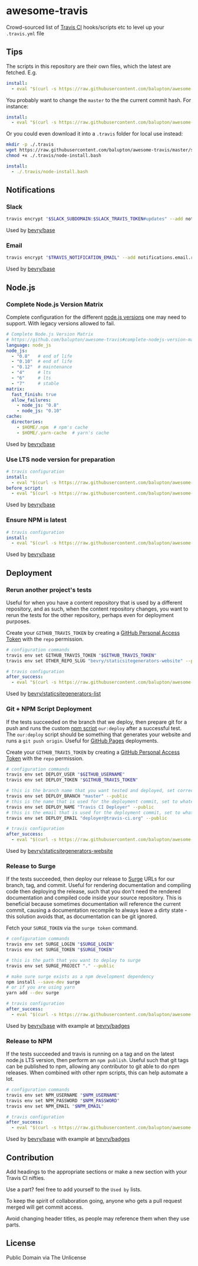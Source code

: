 # awesome-travis

Crowd-sourced list of [Travis CI](https://travis-ci.org) hooks/scripts etc to level up your `.travis.yml` file

## Tips

The scripts in this repository are their own files, which the latest are fetched. E.g.

``` yaml
install:
  - eval "$(curl -s https://raw.githubusercontent.com/balupton/awesome-travis/master/scripts/node-install.bash)"
```

You probably want to change the `master` to the the current commit hash. For instance:

``` yaml
install:
  - eval "$(curl -s https://raw.githubusercontent.com/balupton/awesome-travis/some-commit-hash-instead/scripts/node-install.bash)"
```

Or you could even download it into a `.travis` folder for local use instead:

``` bash
mkdir -p ./.travis
wget https://raw.githubusercontent.com/balupton/awesome-travis/master/scripts/node-install.bash ./.travis/node-install.bash
chmod +x ./.travis/node-install.bash
```

``` yaml
install:
  - ./.travis/node-install.bash
```


## Notifications

### Slack

``` bash
travis encrypt "$SLACK_SUBDOMAIN:$SLACK_TRAVIS_TOKEN#updates" --add notifications.slack
```

Used by [bevry/base](https://github.com/bevry/base)


### Email

``` bash
travis encrypt "$TRAVIS_NOTIFICATION_EMAIL" --add notifications.email.recipients
```

Used by [bevry/base](https://github.com/bevry/base)


## Node.js

### Complete Node.js Version Matrix

Complete configuration for the different [node.js versions](https://github.com/nodejs/LTS) one may need to support. With legacy versions allowed to fail.

``` yaml
# Complete Node.js Version Matrix
# https://github.com/balupton/awesome-travis#complete-nodejs-version-matrix
language: node_js
node_js:
  - "0.8"   # end of life
  - "0.10"  # end of life
  - "0.12"  # maintenance
  - "4"     # lts
  - "6"     # lts
  - "7"     # stable
matrix:
  fast_finish: true
  allow_failures:
    - node_js: "0.8"
    - node_js: "0.10"
cache:
  directories:
    - $HOME/.npm  # npm's cache
    - $HOME/.yarn-cache  # yarn's cache
```

Used by [bevry/base](https://github.com/bevry/base)


### Use LTS node version for preparation

``` yaml
# travis configuration
install:
  - eval "$(curl -s https://raw.githubusercontent.com/balupton/awesome-travis/master/scripts/node-install.bash)"
before_script:
  - eval "$(curl -s https://raw.githubusercontent.com/balupton/awesome-travis/master/scripts/node-verify.bash)"
```

Used by [bevry/base](https://github.com/bevry/base)


### Ensure NPM is latest

``` yaml
# travis configuration
install:
  - eval "$(curl -s https://raw.githubusercontent.com/balupton/awesome-travis/master/scripts/node-upgrade-npm.bash)"
```

Used by [bevry/base](https://github.com/bevry/base)


## Deployment

### Rerun another project's tests

Useful for when you have a content repository that is used by a different repository, and as such, when the content repository changes, you want to rerun the tests for the other repository, perhaps even for deployment purposes.

Create your `GITHUB_TRAVIS_TOKEN` by creating a [GitHub Personal Access Token](https://help.github.com/articles/creating-an-access-token-for-command-line-use/) with the `repo` permission.

``` bash
# configuration commands
travis env set GITHUB_TRAVIS_TOKEN "$GITHUB_TRAVIS_TOKEN"
travis env set OTHER_REPO_SLUG "bevry/staticsitegenerators-website" --public
```

``` yaml
# travis configuration
after_success:
  - eval "$(curl -s https://raw.githubusercontent.com/balupton/awesome-travis/master/scripts/travis-another.bash)"
```

Used by [bevry/staticsitegenerators-list](https://github.com/bevry/staticsitegenerators-list)


### Git + NPM Script Deployment

If the tests succeeded on the branch that we deploy, then prepare git for a push and runs the custom [npm script](https://docs.npmjs.com/misc/scripts) `our:deploy` after a successful test. The `our:deploy` script should be something that generates your website and runs a `git push origin`. Useful for [GitHub Pages](https://pages.github.com) deployments.

Create your `GITHUB_TRAVIS_TOKEN` by creating a [GitHub Personal Access Token](https://help.github.com/articles/creating-an-access-token-for-command-line-use/) with the `repo` permission.

``` bash
# configuration commands
travis env set DEPLOY_USER "$GITHUB_USERNAME"
travis env set DEPLOY_TOKEN "$GITHUB_TRAVIS_TOKEN"

# this is the branch name that you want tested and deployed, set correctly
travis env set DEPLOY_BRANCH "master" --public
# this is the name that is used for the deployment commit, set to whatever
travis env set DEPLOY_NAME "Travis CI Deployer" --public
# this is the email that is used for the deployment commit, set to whatever
travis env set DEPLOY_EMAIL "deployer@travis-ci.org" --public
```

``` yaml
# travis configuration
after_success:
  - eval "$(curl -s https://raw.githubusercontent.com/balupton/awesome-travis/master/scripts/github-pages.bash)"
```

Used by [bevry/staticsitegenerators-website](https://github.com/bevry/staticsitegenerators-website)


### Release to Surge

If the tests succeeded, then deploy our release to [Surge](https://surge.sh) URLs for our branch, tag, and commit. Useful for rendering documentation and compiling code then deploying the release, such that you don't need the rendered documentation and compiled code inside your source repository. This is beneficial because sometimes documentation will reference the current commit, causing a documentation recompile to always leave a dirty state - this solution avoids that, as documentation can be git ignored.

Fetch your `SURGE_TOKEN` via the `surge token` command.

``` bash
# configuration commands
travis env set SURGE_LOGIN "$SURGE_LOGIN"
travis env set SURGE_TOKEN "$SURGE_TOKEN"

# this is the path that you want to deploy to surge
travis env set SURGE_PROJECT "." --public

# make sure surge exists as a npm development dependency
npm install --save-dev surge
# or if you are using yarn
yarn add --dev surge
```

``` yaml
# travis configuration
after_success:
  - eval "$(curl -s https://raw.githubusercontent.com/balupton/awesome-travis/master/scripts/surge.bash)"
```

Used by [bevry/base](https://github.com/bevry/base) with example at [bevry/badges](https://github.com/bevry/badges)


### Release to NPM

If the tests succeeded and travis is running on a tag and on the latest node.js LTS version, then perform an `npm publish`. Useful such that git tags can be published to npm, allowing any contributor to git able to do npm releases. When combined with other npm scripts, this can help automate a lot.

``` bash
# configuration commands
travis env set NPM_USERNAME "$NPM_USERNAME"
travis env set NPM_PASSWORD "$NPM_PASSWORD"
travis env set NPM_EMAIL "$NPM_EMAIL"
```

``` yaml
# travis configuration
after_success:
  - eval "$(curl -s https://raw.githubusercontent.com/balupton/awesome-travis/master/scripts/node-publish.bash)"
```

Used by [bevry/base](https://github.com/bevry/base) with example at [bevry/badges](https://github.com/bevry/badges)


## Contribution

Add headings to the appropriate sections or make a new section with your Travis CI nifties.

Use a part? feel free to add yourself to the `Used by` lists.

To keep the spirit of collaboration going, anyone who gets a pull request merged will get commit access.

Avoid changing header titles, as people may reference them when they use parts.


## License

Public Domain via The Unlicense
